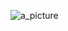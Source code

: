 ![a_picture](https://images.theconversation.com/files/350865/original/file-20200803-24-50u91u.jpg?ixlib=rb-1.1.0&rect=37%2C29%2C4955%2C3293&q=45&auto=format&w=926&fit=clip)
